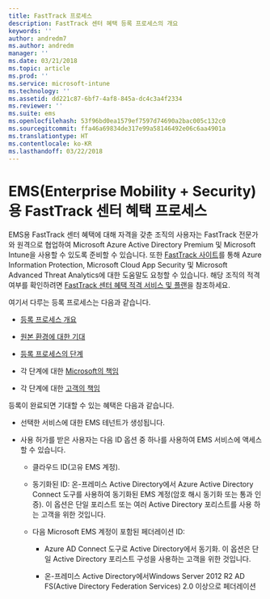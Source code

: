 ```yaml
---
title: FastTrack 프로세스
description: FastTrack 센터 혜택 등록 프로세스의 개요
keywords: ''
author: andredm7
ms.author: andredm
manager: ''
ms.date: 03/21/2018
ms.topic: article
ms.prod: ''
ms.service: microsoft-intune
ms.technology: ''
ms.assetid: dd221c87-6bf7-4af8-845a-dc4c3a4f2334
ms.reviewer: ''
ms.suite: ems
ms.openlocfilehash: 53f96bd0ea1579ef7597d74690a2bac005c132c0
ms.sourcegitcommit: ffa46a69834de317e99a58146492e06c6aa4901a
ms.translationtype: HT
ms.contentlocale: ko-KR
ms.lasthandoff: 03/22/2018
---
```

# <a name="fasttrack-center-benefit-process-for-enterprise-mobility--security-ems"></a>EMS(Enterprise Mobility + Security)용 FastTrack 센터 혜택 프로세스
EMS용 FastTrack 센터 혜택에 대해 자격을 갖춘 조직의 사용자는 FastTrack 전문가와 원격으로 협업하여 Microsoft Azure Active Directory Premium 및 Microsoft Intune을 사용할 수 있도록 준비할 수 있습니다. 또한 [FastTrack 사이트](http://fasttrack.microsoft.com/ems)를 통해 Azure Information Protection, Microsoft Cloud App Security 및 Microsoft Advanced Threat Analytics에 대한 도움말도 요청할 수 있습니다. 해당 조직의 적격 여부를 확인하려면 [FastTrack 센터 혜택 적격 서비스 및 플랜](fasttrack-center-benefit-for-enterprise-mobility-suite-ems.md)을 참조하세요.


여기서 다루는 등록 프로세스는 다음과 같습니다.

-   [등록 프로세스 개요](fasttrack-center-benefit-process-for-ems-overview.md)

-   [원본 환경에 대한 기대](fasttrack-center-benefit-process-for-ems-environment-expectations.md)

-   [등록 프로세스의 단계](fasttrack-center-benefit-process-for-ems-phases.md)

-   각 단계에 대한 [Microsoft의 책임](fasttrack-center-benefit-process-for-ems-microsoft-responsibilities.md)

-   각 단계에 대한 [고객의 책임](fasttrack-center-benefit-process-for-ems-your-responsibilities.md)

등록이 완료되면 기대할 수 있는 혜택은 다음과 같습니다.

-   선택한 서비스에 대한 EMS 테넌트가 생성됩니다.

-   사용 허가를 받은 사용자는 다음 ID 옵션 중 하나를 사용하여 EMS 서비스에 액세스할 수 있습니다.

    -   클라우드 ID(고유 EMS 계정).

    -   동기화된 ID: 온-프레미스 Active Directory에서 Azure Active Directory Connect 도구를 사용하여 동기화된 EMS 계정(암호 해시 동기화 또는 통과 인증). 이 옵션은 단일 포리스트 또는 여러 Active Directory 포리스트를 사용 하는 고객을 위한 것입니다.

    -   다음 Microsoft EMS 계정이 포함된 페더레이션 ID:

        -   Azure AD Connect 도구로 Active Directory에서 동기화. 이 옵션은 단일 Active Directory 포리스트 구성을 사용하는 고객을 위한 것입니다.

        -   온-프레미스 Active Directory에서Windows Server 2012 R2 AD FS(Active Directory Federation Services) 2.0 이상으로 페더레이션

